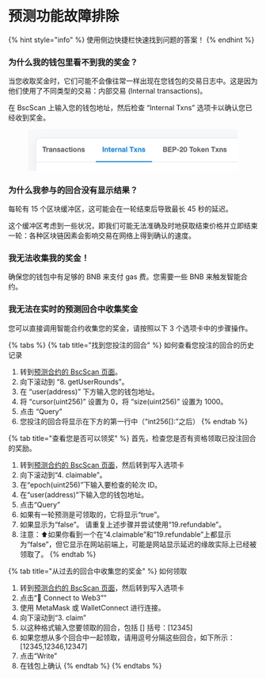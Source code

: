 # 预测功能故障排除

{% hint style="info" %}
使用侧边快捷栏快速找到问题的答案！
{% endhint %}

### 为什么我的钱包里看不到我的奖金？&#x20;

当您收取奖金时，它们可能不会像往常一样出现在您钱包的交易日志中。这是因为他们使用了不同类型的交易：内部交易 (Internal transactions)。&#x20;

在 BscScan 上输入您的钱包地址，然后检查 “Internal Txns” 选项卡以确认您已经收到奖金。

<figure><img src="../../.gitbook/assets/pasted image 0.png" alt=""><figcaption></figcaption></figure>

### 为什么我参与的回合没有显示结果？

每轮有 15 个区块缓冲区，这可能会在一轮结束后导致最长 45 秒的延迟。&#x20;

这个缓冲区考虑到一些状况，即我们可能无法准确及时地获取结束价格并立即结束一轮：各种区块链因素会影响交易在网络上得到确认的速度。&#x20;

### 我无法收集我的奖金！&#x20;

确保您的钱包中有足够的 BNB 来支付 gas 费。您需要一些 BNB 来触发智能合约。&#x20;

### 我无法在实时的预测回合中收集奖金&#x20;

您可以直接调用智能合约收集您的奖金，请按照以下 3 个选项卡中的步骤操作。

{% tabs %}
{% tab title="找到您投注的回合" %}
如何查看您投注的回合的历史记录&#x20;

1. 转到[预测合约的 BscScan 页面](https://bscscan.com/address/0x18b2a687610328590bc8f2e5fedde3b582a49cda#writeContract)。&#x20;
2. 向下滚动到 “8. getUserRounds”。&#x20;
3. 在 “user(address)” 下方输入您的钱包地址。
4. 将 “cursor(uint256)” 设置为 0，将 “size(uint256)” 设置为 1000。&#x20;
5. 点击 “Query”&#x20;
6. 您投注的回合将显示在下方的第一行中（“int256\[]:”之后）
{% endtab %}

{% tab title="查看您是否可以领奖" %}
首先，检查您是否有资格领取已投注回合的奖励。&#x20;

1. 转到[预测合约的 BscScan 页面](https://bscscan.com/address/0x18b2a687610328590bc8f2e5fedde3b582a49cda#writeContract)，然后转到写入选项卡&#x20;
2. 向下滚动到“4. claimable”。&#x20;
3. 在“epoch(uint256)”下输入要检查的轮次 ID。&#x20;
4. 在“user(address)”下输入您的钱包地址。&#x20;
5. 点击“Query”&#x20;
6. 如果有一轮预测是可领取的，它将显示“true”。&#x20;
7. 如果显示为“false”。 请重复上述步骤并尝试使用“19.refundable”。&#x20;
8. 注意：⬆️如果你看到一个在“4.claimable”和“19.refundable”上都显示为“false”，但它显示在网站前端上，可能是网站显示延迟的缘故实际上已经被领取了。
{% endtab %}

{% tab title="从过去的回合中收集您的奖金" %}
如何领取&#x20;

1. 转到[预测合约的 BscScan 页面](https://bscscan.com/address/0x18b2a687610328590bc8f2e5fedde3b582a49cda#writeContract)，然后转到写入选项卡&#x20;
2. 点击“🔴 Connect to Web3””&#x20;
3. 使用 MetaMask 或 WalletConnect 进行连接。&#x20;
4. 向下滚动到“3. claim”&#x20;
5. 以这种格式输入您要领取的回合，包括 \[] 括号：\[12345]&#x20;
6. 如果您想从多个回合中一起领取，请用逗号分隔这些回合，如下所示：\[12345,12346,12347]&#x20;
7. 点击“Write”&#x20;
8. 在钱包上确认
{% endtab %}
{% endtabs %}
